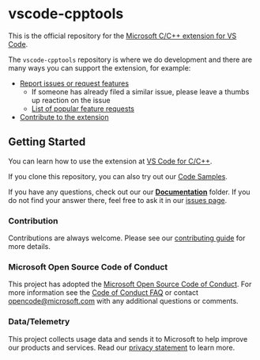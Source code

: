 # vscode-cpptools

This is the official repository for the [Microsoft C/C++ extension for VS Code](https://marketplace.visualstudio.com/items?itemName=ms-vscode.cpptools).

The `vscode-cpptools` repository is where we do development and there are many ways you can support the extension, for example:

* [Report issues or request features](https://github.com/Microsoft/vscode-cpptools/issues)
   - If someone has already filed a similar issue, please leave a thumbs up reaction on the issue
   - [List of popular feature requests](https://github.com/Microsoft/vscode-cpptools/issues?utf8=%E2%9C%93&q=is%3Aissue+is%3Aopen+sort%3Areactions-%2B1-desc+label%3A%22Feature+Request%22)
* [Contribute to the extension](Extension)

## Getting Started

You can learn how to use the extension at [VS Code for C/C++](https://code.visualstudio.com/docs/languages/cpp).

If you clone this repository, you can also try out our [Code Samples](Code%20Samples).

If you have any questions, check out our our [**Documentation**](Documentation) folder. If you do not find your answer there, feel free to ask it in our [issues page](https://github.com/Microsoft/vscode-cpptools/issues).

### Contribution

Contributions are always welcome. Please see our [contributing guide](CONTRIBUTING.md) for more details.

### Microsoft Open Source Code of Conduct

This project has adopted the [Microsoft Open Source Code of Conduct](https://opensource.microsoft.com/codeofconduct/). For more information see the [Code of Conduct FAQ](https://opensource.microsoft.com/codeofconduct/faq/) or contact opencode@microsoft.com with any additional questions or comments. 

### Data/Telemetry
 
This project collects usage data and sends it to Microsoft to help improve our products and services. Read our [privacy statement](https://privacy.microsoft.com/en-us/privacystatement) to learn more.
